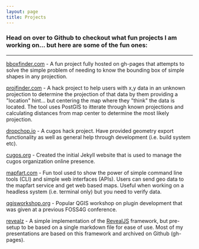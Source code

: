 ```yaml
---
layout: page
title: Projects
---
```


### Head on over to Github to checkout what fun projects I am working on... but here are some of the fun ones:

<hr>

[bboxfinder.com](http://bboxfinder.com/) - A fun project fully hosted on gh-pages that attempts to solve the simple problem of needing to know the bounding box of simple shapes in any projection.

[projfinder.com](http://projfinder.com/) - A hack project to help users with x,y data in an unknown projection to determine the projection of that data by them providing a "location" hint... but centering the map where they "think" the data is located.  The tool uses PostGIS to itterate through known projections and calculating distances from map center to determine the most likely projection.

[dropchop.io](http://dropchop.io/) - A cugos hack project.  Have provided geometry export functionality as well as general help through development (i.e. build system etc).

[cugos.org](http://cugos.org/) - Created the initial Jekyll website that is used to manage the cugos organization online presence.

[mapfart.com](http://mapfart.com/) - Fun tool used to show the power of simple command line tools (CLI) and simple web interfaces (APIs).  Users can send geo data to the mapfart service and get web based maps.  Useful when working on a headless system (i.e. terminal only) but you need to verify data.

[qgisworkshop.org](http://qgisworkshop.org/) - Popular QGIS workshop on plugin development that was given at a previous FOSS4G conference.

[revealz](https://github.com/aaronr/revealz) - A simple implementation of the [RevealJS](http://lab.hakim.se/reveal-js/) framework, but pre-setup to be based on a single markdown file for ease of use.  Most of my presentations are based on this framework and archived on Github (gh-pages).


